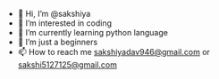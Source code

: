 - 👋 Hi, I’m @sakshiya
- 👀 I’m interested in coding
- 🌱 I’m currently learning python language 
- 💞️ I’m just a beginners
- 📫 How to reach me sakshiyadav946@gmail.com or sakshi5127125@gmail.com

<!---
sakshiya/sakshiya is a ✨ special ✨ repository because its `README.md` (this file) appears on your GitHub profile.
You can click the Preview link to take a look at your changes.
--->
